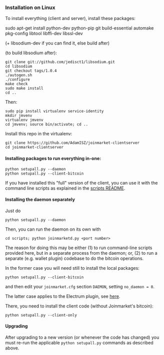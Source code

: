 ### Installation on Linux

To install everything (client and server), install these packages:

sudo apt-get install python-dev python-pip git build-essential
automake pkg-config libtool libffi-dev libssl-dev

(+ libsodium-dev if you can find it, else build after)

(to build libsodium after):

    git clone git://github.com/jedisct1/libsodium.git
    cd libsodium
    git checkout tags/1.0.4
    ./autogen.sh
    ./configure
    make check
    sudo make install
    cd ..

Then:

    sudo pip install virtualenv service-identity
    mkdir jmvenv
    virtualenv jmvenv
    cd jmvenv; source bin/activate; cd ..

Install this repo in the virtualenv:

    git clone https://github.com/AdamISZ/joinmarket-clientserver
    cd joinmarket-clientserver

#### Installing packages to run everything in-one:

    python setupall.py --daemon
    python setupall.py --client-bitcoin

If you have installed this "full" version of the client, you can use it with the
command line scripts as explained in the [scripts README](https://github.com/AdamISZ/joinmarket-clientserver/tree/master/scripts).

#### Installing the daemon separately

Just do

    python setupall.py --daemon

Then, you can run the daemon on its own with

    cd scripts; python joinmarketd.py <port number>

The reason for doing this may be either (1) to run command-line scripts provided here, but
in a separate process from the daemon; or, (2) to run a separate (e.g. wallet plugin) codebase
to do the bitcoin operations.

In the former case you will need still to install the local packages:
 
    python setupall.py --client-bitcoin

and then edit your `joinmarket.cfg` section `DAEMON`, setting `no_daemon = 0`.

The latter case applies to the Electrum plugin, see [here](https://github.com/AdamISZ/electrum-joinmarket-plugin).

There, you need to install the client code (without Joinmarket's bitcoin):

    python setupall.py --client-only

#### Upgrading

After upgrading to a new version (or whenever the code has changed) you must re-run the applicable `python setupall.py` commands as described above.
